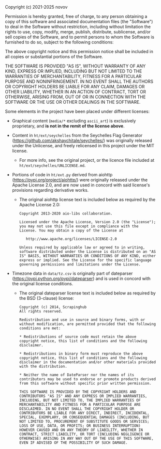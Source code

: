 Copyright (c) 2021-2025 novov

Permission is hereby granted, free of charge, to any person obtaining a copy of this software and associated documentation files (the "Software")  to deal in the Software without restriction, including without limitation the rights to use, copy, modify, merge, publish, distribute, sublicense, and/or sell copies of the Software, and to permit persons to whom the Software is furnished to do so, subject to the following conditions:

The above copyright notice and this permission notice shall be included in all copies or substantial portions of the Software.

THE SOFTWARE IS PROVIDED "AS IS", WITHOUT WARRANTY OF ANY KIND, EXPRESS OR IMPLIED, INCLUDING BUT NOT LIMITED TO THE WARRANTIES OF MERCHANTABILITY, FITNESS FOR A PARTICULAR PURPOSE AND NONINFRINGEMENT. IN NO EVENT SHALL THE AUTHORS OR COPYRIGHT HOLDERS BE LIABLE FOR ANY CLAIM, DAMAGES OR OTHER LIABILITY, WHETHER IN AN ACTION OF CONTRACT, TORT OR OTHERWISE, ARISING FROM, OUT OF OR IN CONNECTION WITH THE SOFTWARE OR THE USE OR OTHER DEALINGS IN THE SOFTWARE.


Some elements in the project have been placed under different licenses:

- Graphical content (`media/*` excluding `ascii_art`) is exclusively proprietary, and **is not in the remit of the license above**.

- Content in `ht/ext/seychelles` from the Seychelles Flag Generator (https://github.com/akshaychitale/seychelles/) was originally released under the Unlicense, and freely relicensed in this project under the MIT license.
   - For more info, see the original project, or the licence file included at `ht/ext/seychelles/UNLICENSE.md`.

- Portions of code in `ht/ext.py` derived from aiohttp (https://pypi.org/project/aiohttp/) were originally released under the Apache License 2.0, and are now used in concord with said license's provisions regarding derivative works.
   - The original aiohttp license text is included below as required by the Apache License 2.0:
      ```````````````````````````````````````````
      Copyright 2013-2020 aio-libs collaboration.

      Licensed under the Apache License, Version 2.0 (the "License"); you may not use this file except in compliance with the License. You may obtain a copy of the License at

         http://www.apache.org/licenses/LICENSE-2.0

      Unless required by applicable law or agreed to in writing, software distributed under the License is distributed on an "AS IS" BASIS, WITHOUT WARRANTIES OR CONDITIONS OF ANY KIND, either express or implied. See the License for the specific language governing permissions and limitations under the License.
      ```````````````````````````````````````````

- Timezone data in `data/tz.csv` is originally part of dateparser (https://pypi.python.org/pypi/dateparser) and is used in concord with the original license conditions.
   - The original dateparser license text is included below as required by the BSD (3-clause) license:
      ```````````````````````````````````````````
      Copyright (c) 2014, Scrapinghub
      All rights reserved.

      Redistribution and use in source and binary forms, with or without modification, are permitted provided that the following conditions are met:

      * Redistributions of source code must retain the above copyright notice, this list of conditions and the following disclaimer.

      * Redistributions in binary form must reproduce the above copyright notice, this list of conditions and the following disclaimer in the documentation and/or other materials provided with the distribution.

      * Neither the name of DateParser nor the names of its contributors may be used to endorse or promote products derived from this software without specific prior written permission.

      THIS SOFTWARE IS PROVIDED BY THE COPYRIGHT HOLDERS AND CONTRIBUTORS "AS IS" AND ANY EXPRESS OR IMPLIED WARRANTIES, INCLUDING, BUT NOT LIMITED TO, THE IMPLIED WARRANTIES OF MERCHANTABILITY AND FITNESS FOR A PARTICULAR PURPOSE ARE DISCLAIMED. IN NO EVENT SHALL THE COPYRIGHT HOLDER OR CONTRIBUTORS BE LIABLE FOR ANY DIRECT, INDIRECT, INCIDENTAL, SPECIAL, EXEMPLARY, OR CONSEQUENTIAL DAMAGES (INCLUDING, BUT NOT LIMITED TO, PROCUREMENT OF SUBSTITUTE GOODS OR SERVICES; LOSS OF USE, DATA, OR PROFITS; OR BUSINESS INTERRUPTION) HOWEVER CAUSED AND ON ANY THEORY OF LIABILITY, WHETHER IN CONTRACT, STRICT LIABILITY, OR TORT (INCLUDING NEGLIGENCE OR OTHERWISE) ARISING IN ANY WAY OUT OF THE USE OF THIS SOFTWARE, EVEN IF ADVISED OF THE POSSIBILITY OF SUCH DAMAGE.
      ```````````````````````````````````````````

